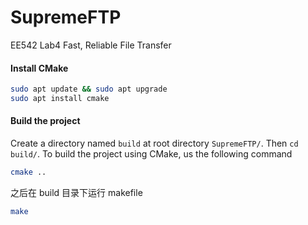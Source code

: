 # SupremeFTP

EE542 Lab4  Fast, Reliable File Transfer



#### Install CMake

```bash
sudo apt update && sudo apt upgrade
sudo apt install cmake
```



#### Build the project

Create a directory named `build` at root directory `SupremeFTP/`.  Then `cd build/`. To build the project using CMake, us the following command

```bash
cmake ..
```

 之后在 build 目录下运行 makefile

```bash
make
```

